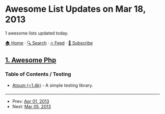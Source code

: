# Awesome List Updates on Mar 18, 2013

1 awesome lists updated today.

[🏠 Home](/README.md) · [🔍 Search](https://test.trackawesomelist.com/search/) · [🔥 Feed](https://test.trackawesomelist.com/rss.xml) · [📮 Subscribe](https://trackawesomelist.us17.list-manage.com/subscribe?u=d2f0117aa829c83a63ec63c2f&id=36a103854c)



## [1. Awesome Php](/content/ziadoz/awesome-php/README.md)

### Table of Contents / Testing

*   [Atoum (⭐1.4k)](https://github.com/atoum/atoum) - A simple testing library.

---

- Prev: [Apr 01, 2013](/content/2013/04/01/README.md)
- Next: [Mar 05, 2013](/content/2013/03/05/README.md)